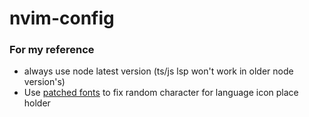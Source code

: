 # nvim-config


### For my reference
- always use node latest version (ts/js lsp won't work in older node version's)
- Use [patched fonts](https://github.com/ryanoasis/nerd-fonts/releases/download/v2.3.3/JetBrainsMono.zip) to fix random character for language icon place holder
